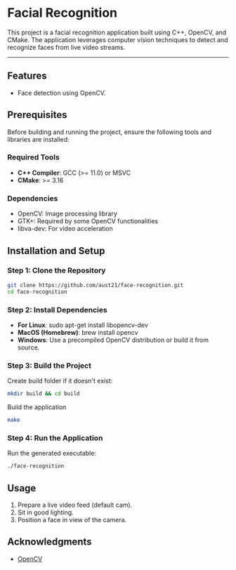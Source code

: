 # Facial Recognition

This project is a facial recognition application built using C++, OpenCV, and CMake. The application leverages computer vision techniques to detect and recognize faces from live video streams.

---

## Features
- Face detection using OpenCV.


## Prerequisites
Before building and running the project, ensure the following tools and libraries are installed:

### Required Tools
- **C++ Compiler**: GCC (>= 11.0) or MSVC
- **CMake**: >= 3.16

### Dependencies
- OpenCV: Image processing library
- GTK+: Required by some OpenCV functionalities
- libva-dev: For video acceleration

## Installation and Setup

### Step 1: Clone the Repository
```bash
git clone https://github.com/aust21/face-recognition.git
cd face-recognition
```

### Step 2: Install Dependencies
- **For Linux**: sudo apt-get install libopencv-dev
- **MacOS (Homebrew)**: brew install opencv
- **Windows**: Use a precompiled OpenCV distribution or build it from source.

### Step 3: Build the Project

Create build folder if it doesn't exist:

```bash
mkdir build && cd build
```

Build the application
```bash
make
```

### Step 4: Run the Application

Run the generated executable:
```bash
./face-recognition
```

## Usage
1. Prepare a live video feed (default cam).
2. Sit in good lighting.
2. Position a face in view of the camera.

## Acknowledgments
- [OpenCV](https://opencv.org/)
